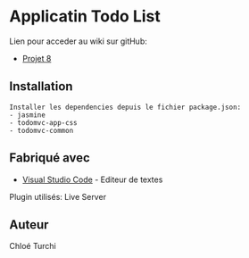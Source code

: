 # Applicatin Todo List

Lien pour acceder au wiki sur gitHub:
* [Projet 8](https://github.com/ChloeTrk/Todo-list-app/wiki)

## Installation

    Installer les dependencies depuis le fichier package.json: 
    - jasmine
    - todomvc-app-css
    - todomvc-common

## Fabriqué avec

* [Visual Studio Code](https://code.visualstudio.com/) - Editeur de textes

Plugin utilisés: Live Server

## Auteur

Chloé Turchi

